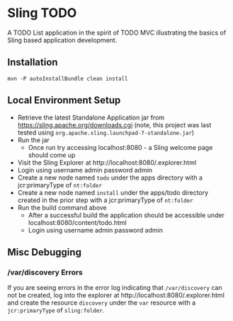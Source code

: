 # Sling TODO

A TODO List application in the spirit of TODO MVC illustrating the basics of Sling based application development.

## Installation

```
mvn -P autoInstallBundle clean install
```

## Local Environment Setup

* Retrieve the latest Standalone Application jar from https://sling.apache.org/downloads.cgi (note, this project was last tested using `org.apache.sling.launchpad-7-standalone.jar`)
* Run the jar
    * Once run try accessing localhost:8080 - a Sling welcome page should come up
* Visit the Sling Explorer at http://localhost:8080/.explorer.html
* Login using username admin password admin
* Create a new node named `todo` under the apps directory with a jcr:primaryType of `nt:folder`
* Create a new node named `install` under the apps/todo directory created in the prior step with a jcr:primaryType of `nt:folder`
* Run the build command above
    * After a successful build the application should be accessible under localhost:8080/content/todo.html
    * Login using username admin password admin
    
## Misc Debugging

### /var/discovery Errors

If you are seeing errors in the error log indicating that `/var/discovery` can not be created, log into the explorer at http://localhost:8080/.explorer.html and create the resource `discovery` under the `var` resource with a `jcr:primaryType` of `sling:folder`.
   

